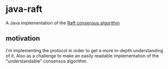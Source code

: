 # java-raft
A Java implementation of the [Raft consensus algorithm](https://raft.github.io/)

## motivation
I'm implementing the protocol in order to get a more in-depth understanding of it. Also as a challenge to make an easily readable implementation of the "understandable" consensus algorithm.


